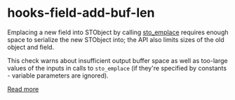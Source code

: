 # hooks-field-add-buf-len

Emplacing a new field into STObject by calling [sto_emplace](https://xrpl-hooks.readme.io//reference/sto_emplace) requires enough space to serialize the new STObject into; the API also limits sizes of the old object and field.

This check warns about insufficient output buffer space as well as too-large values of the inputs in calls to `sto_emplace` (if they're specified by constants - variable parameters are ignored).

[Read more](https://xrpl-hooks.readme.io//docs/serialized-objects)
